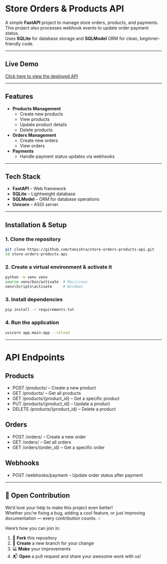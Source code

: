 # Store Orders & Products API

A simple **FastAPI** project to manage store orders, products, and payments.  
This project also processes webhook events to update order payment status.  
Uses **SQLite** for database storage and **SQLModel** ORM for clean, beginner-friendly code.

--- 
## Live Demo
[Click here to view the deployed API](https://your-deployed-link.com)

---

## Features
- **Products Management**
  - Create new products
  - View products 
  - Update product details
  - Delete products
- **Orders Management**
  - Create new orders
  - View orders
- **Payments**
  - Handle payment status updates via webhooks

---

## Tech Stack
- **FastAPI** – Web framework
- **SQLite** – Lightweight database
- **SQLModel** – ORM for database operations
- **Uvicorn** – ASGI server

--- 

## Installation & Setup

### 1. Clone the repository
```bash
git clone https://github.com/tanishra/store-orders-products-api.git
cd store-orders-products-api
```

### 2. Create a virtual environment & activate it
```bash
python -m venv venv
source venv/bin/activate  # Mac/Linux
venv\Scripts\activate     # Windows
```

### 3. Install dependencies
```bash
pip install -r requirements.txt
```

### 4. Run the application
```bash
uvicorn app.main:app --reload
```

---

# API Endpoints
## Products
- POST /products/ – Create a new product
- GET /products/ – Get all products
- GET /products/{product_id} – Get a specific product
- PUT /products/{product_id} – Update a product
- DELETE /products/{product_id} – Delete a product
## Orders
- POST /orders/ – Create a new order
- GET /orders/ – Get all orders
- GET /orders/{order_id} – Get a specific order
## Webhooks
- POST /webhooks/payment – Update order status after payment

---

## 🤝 Open Contribution
We’d love your help to make this project even better!  
Whether you’re fixing a bug, adding a cool feature, or just improving documentation — every contribution counts. 💡

Here’s how you can join in:
1. 🍴 **Fork** this repository  
2. 🌱 **Create** a new branch for your change  
3. 💻 **Make** your improvements  
4. 📬 **Open** a pull request and share your awesome work with us!